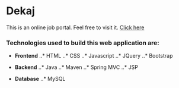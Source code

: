 # Dekaj
This is an online job portal. Feel free to visit it. [Click here](https://dekaj.herokuapp.com)

### Technologies used to build this web application are:
 
* **Frontend**
..* HTML
..* CSS
..* Javascript
..* JQuery
..* Bootstrap

* **Backend**
..* Java
..* Maven
..* Spring MVC
..* JSP
 
* **Database**
..* MySQL
